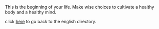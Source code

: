 This is the beginning of your life. Make wise choices to cultivate a healthy body
and a healthy mind.

click [here](https://github.com/willgoldby/create-your-own-adventure/tree/master/english)
to go back to the english directory.
